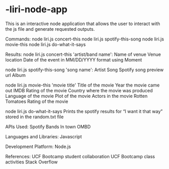 # -liri-node-app

This is an interactive node application that allows the user to interact with the js file and generate requested outputs.

Commands:
node liri.js concert-this
node liri.js spotify-this-song
node liri.js movie-this
node liri.js do-what-it-says

Results:
node liri.js concert-this 'artist/band name':
Name of venue
Venue location
Date of the event in MM/DD/YYYY format using Moment

node liri.js spotify-this-song 'song name':
Artist
Song
Spotify song preview url
Album

node liri.js movie-this 'movie title'
Title of the movie
Year the movie came out
IMDB Rating of the movie
Country where the movie was produced
Language of the movie
Plot of the movie
Actors in the movie
Rotten Tomatoes Rating of the movie

node liri.js do-what-it-says
Prints the spotify results for “I want it that way” stored in the random.txt file

APIs Used:
Spotify
Bands In town
OMBD

Languages and Libraries:
Javascript

Development Platform:
Node.js

References:
UCF Bootcamp student collaboration
UCF Bootcamp class activities
Stack Overflow 
